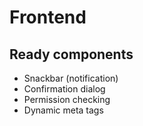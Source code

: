 # Frontend

## Ready components
- Snackbar (notification)
- Confirmation dialog
- Permission checking
- Dynamic meta tags
